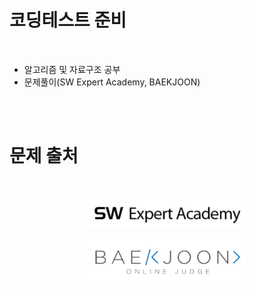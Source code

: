 # 코딩테스트 준비
<br/>

* 알고리즘 및 자료구조 공부
* 문제풀이(SW Expert Academy, BAEKJOON)

<br/><br/>

# 문제 출처
<br/>

<p align="center"><a href="https://swexpertacademy.com/main/main.do"><img src=./img/swea.png width=50% title="SW Expert Academy"></p>
<p align="center"><a href="https://www.acmicpc.net/"><img src=./img/baekjoon.png width=50% title="BAEKJOON"></p>
